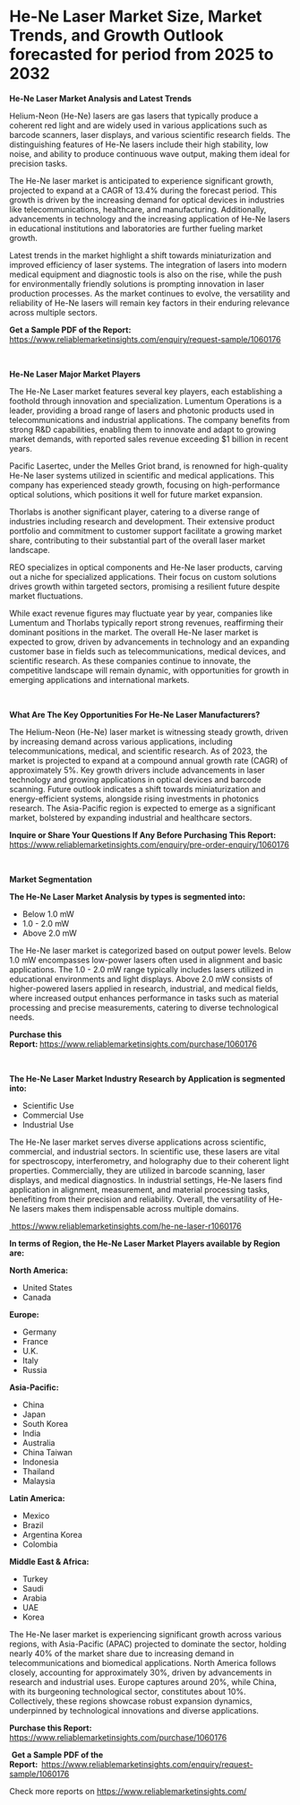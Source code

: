 <p><h1>He-Ne Laser Market Size, Market Trends, and Growth Outlook forecasted for period from 2025 to 2032</h1></p><p><strong>He-Ne Laser Market Analysis and Latest Trends</strong></p>
<p><p>Helium-Neon (He-Ne) lasers are gas lasers that typically produce a coherent red light and are widely used in various applications such as barcode scanners, laser displays, and various scientific research fields. The distinguishing features of He-Ne lasers include their high stability, low noise, and ability to produce continuous wave output, making them ideal for precision tasks.</p><p>The He-Ne laser market is anticipated to experience significant growth, projected to expand at a CAGR of 13.4% during the forecast period. This growth is driven by the increasing demand for optical devices in industries like telecommunications, healthcare, and manufacturing. Additionally, advancements in technology and the increasing application of He-Ne lasers in educational institutions and laboratories are further fueling market growth. </p><p>Latest trends in the market highlight a shift towards miniaturization and improved efficiency of laser systems. The integration of lasers into modern medical equipment and diagnostic tools is also on the rise, while the push for environmentally friendly solutions is prompting innovation in laser production processes. As the market continues to evolve, the versatility and reliability of He-Ne lasers will remain key factors in their enduring relevance across multiple sectors.</p></p>
<p><strong>Get a Sample PDF of the Report:&nbsp;</strong> <a href="https://www.reliablemarketinsights.com/enquiry/request-sample/1060176?utm_campaign=1558&utm_medium=2&utm_source=Github&utm_content=ia&utm_term=22032025&utm_id=he-ne-laser">https://www.reliablemarketinsights.com/enquiry/request-sample/1060176</a></p>
<p>&nbsp;</p>
<p><strong>He-Ne Laser Major Market Players</strong></p>
<p><p>The He-Ne Laser market features several key players, each establishing a foothold through innovation and specialization. Lumentum Operations is a leader, providing a broad range of lasers and photonic products used in telecommunications and industrial applications. The company benefits from strong R&D capabilities, enabling them to innovate and adapt to growing market demands, with reported sales revenue exceeding $1 billion in recent years.</p><p>Pacific Lasertec, under the Melles Griot brand, is renowned for high-quality He-Ne laser systems utilized in scientific and medical applications. This company has experienced steady growth, focusing on high-performance optical solutions, which positions it well for future market expansion.</p><p>Thorlabs is another significant player, catering to a diverse range of industries including research and development. Their extensive product portfolio and commitment to customer support facilitate a growing market share, contributing to their substantial part of the overall laser market landscape.</p><p>REO specializes in optical components and He-Ne laser products, carving out a niche for specialized applications. Their focus on custom solutions drives growth within targeted sectors, promising a resilient future despite market fluctuations.</p><p>While exact revenue figures may fluctuate year by year, companies like Lumentum and Thorlabs typically report strong revenues, reaffirming their dominant positions in the market. The overall He-Ne laser market is expected to grow, driven by advancements in technology and an expanding customer base in fields such as telecommunications, medical devices, and scientific research. As these companies continue to innovate, the competitive landscape will remain dynamic, with opportunities for growth in emerging applications and international markets.</p></p>
<p>&nbsp;</p>
<p><strong>What Are The Key Opportunities For He-Ne Laser Manufacturers?</strong></p>
<p><p>The Helium-Neon (He-Ne) laser market is witnessing steady growth, driven by increasing demand across various applications, including telecommunications, medical, and scientific research. As of 2023, the market is projected to expand at a compound annual growth rate (CAGR) of approximately 5%. Key growth drivers include advancements in laser technology and growing applications in optical devices and barcode scanning. Future outlook indicates a shift towards miniaturization and energy-efficient systems, alongside rising investments in photonics research. The Asia-Pacific region is expected to emerge as a significant market, bolstered by expanding industrial and healthcare sectors.</p></p>
<p><strong>Inquire or Share Your Questions If Any Before Purchasing This Report:</strong> <a href="https://www.reliablemarketinsights.com/enquiry/pre-order-enquiry/1060176?utm_campaign=1558&utm_medium=2&utm_source=Github&utm_content=ia&utm_term=22032025&utm_id=he-ne-laser">https://www.reliablemarketinsights.com/enquiry/pre-order-enquiry/1060176</a></p>
<p>&nbsp;</p>
<p><strong>Market Segmentation</strong></p>
<p><strong>The He-Ne Laser Market Analysis by types is segmented into:</strong></p>
<p><ul><li>Below 1.0 mW</li><li>1.0 - 2.0 mW</li><li>Above 2.0 mW</li></ul></p>
<p><p>The He-Ne laser market is categorized based on output power levels. Below 1.0 mW encompasses low-power lasers often used in alignment and basic applications. The 1.0 - 2.0 mW range typically includes lasers utilized in educational environments and light displays. Above 2.0 mW consists of higher-powered lasers applied in research, industrial, and medical fields, where increased output enhances performance in tasks such as material processing and precise measurements, catering to diverse technological needs.</p></p>
<p><strong>Purchase this Report:&nbsp;</strong><a href="https://www.reliablemarketinsights.com/purchase/1060176?utm_campaign=1558&utm_medium=2&utm_source=Github&utm_content=ia&utm_term=22032025&utm_id=he-ne-laser">https://www.reliablemarketinsights.com/purchase/1060176</a></p>
<p>&nbsp;</p>
<p><strong>The He-Ne Laser Market Industry Research by Application is segmented into:</strong></p>
<p><ul><li>Scientific Use</li><li>Commercial Use</li><li>Industrial Use</li></ul></p>
<p><p>The He-Ne laser market serves diverse applications across scientific, commercial, and industrial sectors. In scientific use, these lasers are vital for spectroscopy, interferometry, and holography due to their coherent light properties. Commercially, they are utilized in barcode scanning, laser displays, and medical diagnostics. In industrial settings, He-Ne lasers find application in alignment, measurement, and material processing tasks, benefiting from their precision and reliability. Overall, the versatility of He-Ne lasers makes them indispensable across multiple domains.</p></p>
<p><a href="https://www.reliablemarketinsights.com/he-ne-laser-r1060176?utm_campaign=1558&utm_medium=2&utm_source=Github&utm_content=ia&utm_term=22032025&utm_id=he-ne-laser">&nbsp;https://www.reliablemarketinsights.com/he-ne-laser-r1060176</a></p>
<p><strong>In terms of Region, the He-Ne Laser Market Players available by Region are:</strong></p>
<p>
    <p> <strong> North America: </strong>
        <ul>
            <li>United States</li>
            <li>Canada</li>
        </ul>
        </p> 
    <p> <strong> Europe: </strong>
        <ul>
            <li>Germany</li>
            <li>France</li>
            <li>U.K.</li>
            <li>Italy</li>
            <li>Russia</li>
        </ul>
        </p> 
    <p> <strong> Asia-Pacific: </strong>
        <ul>
            <li>China</li>
            <li>Japan</li>
            <li>South Korea</li>
            <li>India</li>
            <li>Australia</li>
            <li>China Taiwan</li>
            <li>Indonesia</li>
            <li>Thailand</li>
            <li>Malaysia</li>
        </ul>
        </p> 
    <p> <strong> Latin America: </strong>
        <ul>
            <li>Mexico</li>
            <li>Brazil</li>
            <li>Argentina Korea</li>
            <li>Colombia</li>
        </ul>
        </p> 
    <p> <strong> Middle East & Africa: </strong>
        <ul>
            <li>Turkey</li>
            <li>Saudi</li>
            <li>Arabia</li>
            <li>UAE</li>
            <li>Korea</li>
        </ul>
    </p>
    </p>
<p><p>The He-Ne laser market is experiencing significant growth across various regions, with Asia-Pacific (APAC) projected to dominate the sector, holding nearly 40% of the market share due to increasing demand in telecommunications and biomedical applications. North America follows closely, accounting for approximately 30%, driven by advancements in research and industrial uses. Europe captures around 20%, while China, with its burgeoning technological sector, constitutes about 10%. Collectively, these regions showcase robust expansion dynamics, underpinned by technological innovations and diverse applications.</p></p>
<p><strong>Purchase this Report: </strong><a href="https://www.reliablemarketinsights.com/purchase/1060176?utm_campaign=1558&utm_medium=2&utm_source=Github&utm_content=ia&utm_term=22032025&utm_id=he-ne-laser">https://www.reliablemarketinsights.com/purchase/1060176</a></p>
<p>&nbsp;<strong>Get a Sample PDF of the Report:&nbsp;&nbsp;</strong><a href="https://www.reliablemarketinsights.com/enquiry/request-sample/1060176?utm_campaign=1558&utm_medium=2&utm_source=Github&utm_content=ia&utm_term=22032025&utm_id=he-ne-laser">https://www.reliablemarketinsights.com/enquiry/request-sample/1060176</a></p>
<p><strong></strong></p>
<p>Check more reports on <a href="https://www.reliablemarketinsights.com/?utm_campaign=1558&utm_medium=2&utm_source=Github&utm_content=ia&utm_term=22032025&utm_id=he-ne-laser">https://www.reliablemarketinsights.com/</a></p>